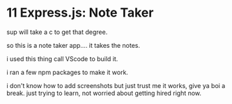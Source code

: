 # 11 Express.js: Note Taker

sup will take a c to get that degree.

so this is a note taker app.... it takes the notes.

i used this thing call VScode to build it.

i ran a few npm packages to make it work.

i don't know how to add screenshots but just trust me it works, give ya boi a break. just trying to learn, not worried about getting hired right now.
